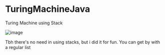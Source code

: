 # TuringMachineJava
Turing Machine using Stack

![image](https://user-images.githubusercontent.com/114877544/222962573-ad89339d-5fe5-48b1-96ab-e4ff9b26b7d9.png)

Tbh there's no need in using stacks, but i did it for fun. You can get by with a regular list
